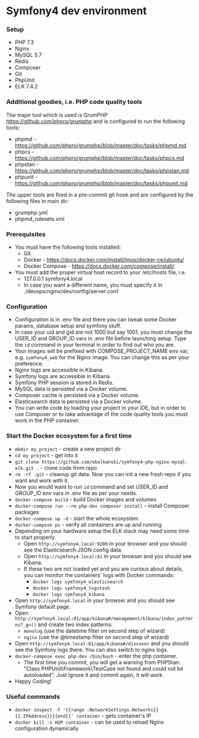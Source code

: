 # Symfony4 dev environment
### Setup
- PHP 7.3
- Nginx
- MySQL 5.7
- Redis
- Composer
- Git
- PhpUnit
- ELK 7.4.2

### Additional goodies, i.e. PHP code quality tools
The major tool which is used is GrumPHP https://github.com/phpro/grumphp and is configured to run the following tools:
- phpmd - https://github.com/phpro/grumphp/blob/master/doc/tasks/phpmd.md
- phpcs - https://github.com/phpro/grumphp/blob/master/doc/tasks/phpcs.md 
- phpstan - https://github.com/phpro/grumphp/blob/master/doc/tasks/phpstan.md
- phpunit - https://github.com/phpro/grumphp/blob/master/doc/tasks/phpunit.md

The upper tools are fired in a pre-commit git hook and are configured by the following files in main dir:
- grumphp.yml
- phpmd_rulesets.xml

### Prerequisites
- You must have the following tools installed:
    - Git
    - Docker - https://docs.docker.com/install/linux/docker-ce/ubuntu/
    - Docker Compose - https://docs.docker.com/compose/install/
- You must add the proper virtual host record to your /etc/hosts file, i.e.
    - 127.0.0.1	symfony4.local
    - In case you want a different name, you must specify it in ./devops/nginx/dev/config/server.conf

### Configuration
- Configuration is in .env file and there you can tweak some Docker params, database setup and symfony stuff.
- In case your uid and gid are not 1000 but say 1001, you must change the USER_ID and GROUP_ID vars in .env file before launching setup. Type the `id` command in your terminal in order to find out who you are.
- Your images will be prefixed with COMPOSE_PROJECT_NAME env var, e.g. `symfony4_web` for the Nginx image. You can change this as per your preference.
- Nginx logs are accessible in Kibana.
- Symfony logs are accessible in Kibana.
- Symfony PHP session is stored in Redis.
- MySQL data is persisted via a Docker volume.
- Composer cache is persisted via a Docker volume.
- Elasticsearch data is persisted via a Docker volume.
- You can write code by loading your project in your IDE, but in order to use Composer or to take advantage of the code quality tools you must work in the PHP container.

### Start the Docker ecosystem for a first time
- `mkdir my_project` - create a new project dir
- `cd my_project` - get into it
- `git clone https://github.com/ebalkanski/symfony4-php-nginx-mysql-elk.git .` - clone code from repo
- `rm -rf .git` - cleanup git data. Now you can init a new fresh repo if you want and work with it.
- Now you would want to run `id` command and set USER_ID and GROUP_ID env vars in .env file as per your needs.
- `docker-compose build` - build Docker images and volumes
- `docker-compose run --rm php-dev composer install` - install Composer packages
- `docker-compose up -d` - start the whole ecosystem
- `docker-compose ps` - verify all containers are up and running
- Depending on your hardware setup the ELK stack may need some time to start properly.
    - Open `http://symfony4.local:9200` in your browser and you should see the Elasticsearch JSON config data.
    - Open `http://symfony4.local:81` in your browser and you should see Kibana.
    - If these two are not loaded yet and you are curious about details, you can monitor the containers' logs with Docker commands:
        - `docker logs symfony4_elasticsearch`
        - `docker logs symfony4_logstash`
        - `docker logs symfony4_kibana`
- Open `http://symfony4.local` in your browser and you should see Symfony default page.
- Open `http://symfony4.local:81/app/kibana#/management/kibana/index_patterns?_g=()` and create two index patterns:
    - `monolog` (use the datetime filter on second step of wizard)
    - `nginx` (use the @timestamp filter on second step of wizard)
- Open `http://symfony4.local:81/app/kibana#/discover` and you should see the Symfony logs there. You can also switch to nginx logs.
- `docker-compose exec php-dev /bin/bash` - enter the php container.
    - The first time you commit, you will get a warning from PHPStan: "Class PHPUnit\Framework\TestCase not found and could not be autoloaded". Just ignore it and commit again, it will work.
- Happy Coding!

### Useful commands
- `docker inspect -f '{{range .NetworkSettings.Networks}}{{.IPAddress}}{{end}}' container` - gets container's IP
- `docker kill -s HUP container` - can be used to reload Nginx configuration dynamically
